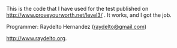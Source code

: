 This is the code that I have used for the test published on http://www.proveyourworth.net/level3/ . It works, and I got the job.

Programmer:
Raydelto Hernandez (raydelto@gmail.com)

http://www.raydelto.org.
